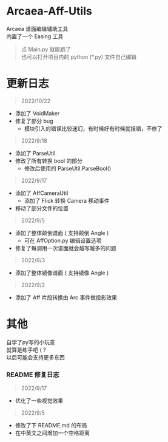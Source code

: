 # Arcaea-Aff-Utils

Arcaea 谱面编辑辅助工具  
内置了一个 Easing 工具

> 点 Main.py 就能跑了  
> 也可以打开项目内的 python (*.py) 文件自己编辑

# 更新日志

> 2022/10/22
- 添加了 VoidMaker
- 修复了部分 bug
  - 模块引入的错误比较迷幻，有时候好有时候就报错，不修了

> 2022/9/18
- 添加了 ParseUtil
- 修改了所有转换 bool 的部分
  - 修改后使用的 ParseUtil.ParseBool()

> 2022/9/17
- 添加了 AffCameraUtil
  - 添加了 Flick 转换 Camera 移动事件
- 移动了部分文件的位置

> 2022/9/5
- 添加了整体颠倒谱面 ( 支持颠倒 Angle )
  - 可在 AffOption.py 编辑设置选项
- 修复了每调用一次谱面就会越写越多的问题

> 2022/9/3
- 添加了整体镜像谱面 ( 支持镜像 Angle )

> 2022/9/2  
- 添加了 Aff 片段转换由 Arc 事件做投影效果

# 其他

自学了py写的小玩意  
就算是练手吧 ( ?  
以后可能会支持更多东西  

### README 修复日志

> 2022/9/17
- 优化了一些视觉效果

> 2022/9/5  
- 修改了下 README.md 的布局
- 在中英文之间增加一个空格距离
